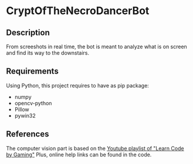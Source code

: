 # CryptOfTheNecroDancerBot

## Description

From screeshots in real time, the bot is meant to analyze what is on screen and find its way to the downstairs.

## Requirements

Using Python, this project requires to have as pip package:
- numpy
- opencv-python
- Pillow
- pywin32

## References

The computer vision part is based on the [Youtube playlist of "Learn Code by Gaming"](https://youtube.com/playlist?list=PL1m2M8LQlzfKtkKq2lK5xko4X-8EZzFPI)
Plus, online help links can be found in the code.